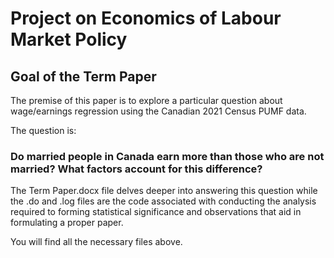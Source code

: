 # Project on Economics of Labour Market Policy

## Goal of the Term Paper

The premise of this paper is to explore a particular question about wage/earnings regression using the Canadian 2021 Census PUMF data. 

The question is:

### Do married people in Canada earn more than those who are not married? What factors account for this difference?

The Term Paper.docx file delves deeper into answering this question while the .do and .log files are the code associated with conducting the analysis required to forming statistical significance and observations that aid in formulating a proper paper.

You will find all the necessary files above.
